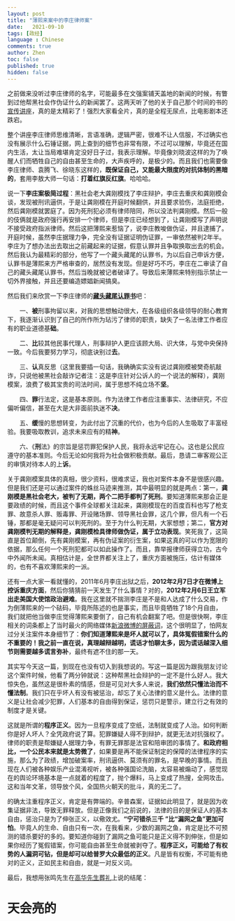 ```yaml
---
layout: post
title: "薄熙来案中的李庄律师案"
date:   2021-09-10
tags: [政经]
language : Chinese
comments: true
author: Zhen
toc: false
published: true
hidden: false
---
```

之前做来没听过李庄律师的名字，可能最多在文强案铺天盖地的新闻的时候，有瞥到过他帮黑社会作伪证什么的新闻罢了。这两天听了他的关于自己那个时间的书的[宣传讲座](https://youtu.be/NPz98dytX-0)，真的是太精彩了！强烈大家看全片，真的是全程无尿点，比电影剧本还跌宕。

整个讲座李庄律师思维清晰，言语准确，逻辑严密，很难不让人信服，不过确实也没有展示什么石锤证据，网上查到的细节也非常有限，不过可以理解，毕竟还在国内生活，太让当局难堪肯定没好日子过，我表示理解。毕竟像刘晓波这样的为了唤醒人们而牺牲自己的自由甚至生命的，大声疾呼的，是极少的。而且我们也需要像李庄律师、袁腾飞、徐晓东这样的，**既保证自己，又能最大限度的对抗体制的黑暗的**，套用李敖大师一句话：**打着红旗反红旗**。哈哈哈。

说一下**李庄案极简过程**：黑社会老大龚刚模找了李庄辩护，李庄去重庆和龚刚模会谈，发现被刑讯逼供，于是让龚刚模在开庭时候翻供，并且要求验伤，法庭拒绝，然后龚刚模就罢庭了。因为死刑犯必须有律师陪同，所以没法判龚刚模。然后一般的伎俩就是政府强行再安排一个律师，但是李庄已经想到了，让龚刚模写了声明说不接受政府指派律师。然后这把薄熙来惹恼了，说李庄教唆做伪证，并且逮捕了。开庭时候，虽然李庄据理力争，完全没有证据证明伪证罪，一审依然被判2年半。李庄为了想办法出去取出之前藏起来的证据，假意认罪并且争取换取出去的机会。然后我认为最精彩的部分，他写了一个藏头藏尾的认罪书，为以后自己申诉方便，认罪书是薄熙来方严格审查的，居然没有发现。但是好巧不巧，李庄在二审读了自己的藏头藏尾认罪书，然后当晚就被记者破译了。导致后来薄熙来特别指示禁止一切外界接触，并且还要编造嫖娼新闻搞臭。

然后我们来欣赏一下李庄律师的[**藏头藏尾认罪书**](http://news.sohu.com/20121128/n358848849.shtml)吧：

　　一、**被**刑事拘留以来，对我的思想触动很大，在各级组织各级领导的耐心教育下，我逐渐认识到了自己的所作所为玷污了律师的职责，缺失了一名法律工作者应有的职业道德基**础**。

　　二、**比**较其他民事代理人，刑事辩护人更应该顾大局、识大体，与党中央保持一致。今后我要努力学习，彻底诀别过**去**。

　　三、**认**真反思（这里我要插一句话，我确确实实没有说过龚刚模被樊奇航敲诈，只说他被黑社会敲诈记者注：这是李庄针对公诉人的一个说法的解释），龚刚模案，浪费了极其宝贵的司法时间，属于思想不纯立场不**坚**。

　　四、**罪**行法定，这是基本原则。作为法律工作者应注重事实、法律研究，不应偏听偏信，甚至在大是大非面前执迷不**决**。

　　五、**缓**慢的思想转变，为此付出了沉重的代价，也为今后的人生吸取了丰富经验。我要吸取教训，追求未来应有的精**神**。

　　六、《**刑**法》的宗旨是惩罚罪犯保护人民，我将永远牢记在心。这也是公民应遵守的基本准则。今后无论如何我将为社会做积极贡献。最后，恳请二审客观公正的审慎对待本人的上**诉**。

关于龚刚模案具体的真相，很少资料，很难求证，我也对案件本身不是很感兴趣。但是我们还是可以通过案件的蛛丝马迹来推测，其中最明显的就是两点：第一，**龚刚模是黑社会老大，被判了无期，两个二把手都判了死刑**。要知道薄熙来那会正是要政绩的时候，而且这个事件全球都关注起来，龚刚模现在的百度百科也写了枪支罪、故意杀人罪、贩毒罪、开设赌场罪、领导黑社会罪，这几个罪，但凡有一个石锤，那都是毫无疑问可以判死刑的。至于为什么判无期，大家想想；第二，**官方对龚刚模判无期的解释是，龚刚模检具律师做伪证，属于立功表现**。笑死我了，这简直是首位颠倒，先有龚刚模案，再有伪证案的衍生案，如果这真的可以作为宽限的依据，那么任何一个死刑犯都可以如此操作了。而且，靠举报律师获得立功，古今中外闻所未闻。真相估计是，全世界都关注上了，重庆方面被施压，估计有媒体的，也有不喜欢薄熙来的一派。

还有一点大家一看就懂的，2011年6月李庄出狱之后，**2012年2月7日才在微博上控诉重庆方面**，然后你猜猜前一天发生了什么事情？对的，**2012年2月6日王立军出走美国大使馆政治避难**。我在这里就不揣测李庄是不是和人达成了什么交易，作为倒薄熙来的一个砝码，毕竟所陈述的也是事实，而且毕竟牺牲了18个月自由，我们就把他当做李庄觉得薄熙来要倒了，自己有机会翻案了吧。但是很快啊，李庄相关的词条都上了当时最火的网络媒体[新浪微博的屏蔽词](https://chinadigitaltimes.net/chinese/214115.html)，这个很明显了，怕网友过分关注案件本身细节了：**你们知道薄熙来是坏人就可以了，具体冤假错案什么的不重要的！**我之前一直在说，真理越辩越明，谎话才怕聊太多，因为**谎话越深入细节则需要越多谎言弥补**，最终有遮不住的那一天。

其实写今天这一篇，到现在也没有切入到我想说的。写这一篇是因为跟我朋友讨论这个案件时候，他看了两分钟就说：这种帮黑社会辩护的一定不是什么好人。我大惊失色，虽然这是很朴素的情感，但是可见对大多人来说，**我们依然只懂法治而不懂法制**。我们只在乎坏人有没有被惩治，却忘了关心法律的意义是什么。法律的意义是让社会减少犯罪，人们基本的自由得到保证，惩罚只是警示，建立行之有效的制度才是关键。 

这就是所谓的**程序正义**。因为一旦程序变成了空纸，法制就变成了人治。如何判断你是好人坏人？全凭政府说了算。犯罪嫌疑人得不到辩护，就更无法对抗强权了。律师的职责是帮嫌疑人据理力争，有罪无罪那是法官和陪审团的事情了。**和政府相比，一个公民本来就是太势微了**，如果要是再不能保证制定的保障的法律程序的实施，那么为了政绩，增加破案率，刑讯逼供、莫须有的罪名，是早晚的事情。而且现在人们被各种娱乐产业混淆视听，被各种强国论洗脑，太容易被煽动了，感觉现在的舆论环境基本是一点就着的程度了，抛个爆料，马上变成了热搜，全网攻击。这和当年文革，领导放个风，全国热火朝天的批斗，真的无二了。

的确太注重程序正义，肯定是有弊端的。辛普森案，证据如此明显了，就是因为收集证据非法，导致无罪释放。但是正像我们之前说的，法律的目的是保证人的基本自由，惩治只是为了伸张正义，以儆效尤。**“宁可错杀三千 ”比“漏网之鱼”更加可怕**。毕竟人的生命、自由只有一次，在我看来，少数的漏网之鱼，肯定是比不可预测的错杀要好的多的。要知道你碰到了漏网之鱼可能只是正义得不到伸张，但是如果你经历了冤假错案，你可能自由甚至生命就被剥夺了。**程序正义，可能给了有权势的人漏洞可钻，但是却可以给普罗大众最低的正义**。凡是皆有权衡，不可能有绝对的正义，正如民主和自由，就是一对反义词。

最后，我想用张鸣先生在[高华先生葬礼](https://youtu.be/ojMmROyYC0E)上说的结尾：

# 天会亮的
<!--stackedit_data:
eyJoaXN0b3J5IjpbLTExNDk5NjYxNSwyMDY1MDEwMTkyLC04OD
QyNzA2NjYsLTE2NDU1NjgxNjAsMjEyMTc5ODUzMCwtMzA2MDI4
Mzc0LDQxNTI3MjE4MywtMjYxMDY5MzQwLC0xMjI3NzA5NTg1LD
M0NjM5MjI0MSwtNjY1MDU0NjcyLC0xNzQ5Mzk5Nzk3LDMyMTEx
NzQxM119
-->